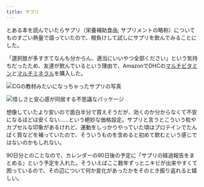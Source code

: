 ```yaml
---
title: サプリ
---
```

とある本を読んでいたらサプリ（栄養補助食品; サプリメントの略称）についてものすごい熱量で語っていたので、根負けして試しにサプリを飲んでみることにした。

「選択肢が多すぎてなんも分からん、適当にいいやつ全部ください」という気持ちだったため、友達が飲んでいるという理由で、AmazonでDHCの[マルチビタミン](https://www.amazon.co.jp/dp/B00GX1E3R6?th=1)と[マルチミネラル](https://www.amazon.co.jp/dp/B01MSSWA5K)を購入した。

![](https://lh3.googleusercontent.com/HmcM2_bpsuQheKmXxAWbrYsPLXQp6lZfK_bPdYX4rvNhx7fwKHZqtloWIvO23lyyGLgMCUW6QuY35c7G7YRQ4tL5cNPj-ELUJVKhJ3M-rrfZnuGCJWwIay-375xvedP_Chmh38_nSX22woNQENK76NiPBQH62pTm1wAMrY5-SHeZrgHGgaMI9GBtwEdZ "CGの教材みたいになっちゃったサプリの写真")

![](https://lh6.googleusercontent.com/G7nZOB_s8y5e9pcVSkiil2kQIXNbWqutmYPEj2ucwtY5SGhufRLzZynqCcw-0IWBVj8r825DHcLdPcregcV84QBkwlCQheQyt08lEKIYzeumJEsCVwDCI6XHG-XILcMeXg1_l6AZqt3PkOtzuCVtZDd7l2BbRa7_3bDnAxeQLexhd-_8QZ0z-5AA3cX0 "怪しさと安心感が同居する不思議なパッケージ")

想像していたより安いので面白半分で買えそうだが、効くのか分からなくて不安になるほどは安くない……という絶妙な価格設定。サプリと言うとこういう粒やカプセルな印象があるけれど、運動をしっかりやっていた頃はプロテインでたんぱく質などを補っていたので、そういうものを含めると初めて飲むという感じではないのかもしれない。

90日分とのことなので、カレンダーの90日後の予定に「サプリの経過報告をまとめる」という予定を入れた。そういえばここ数年ずっとニキビが出来やすくて困っているので、その辺について何か変化があったかをそのとき振り返れると嬉しい。
